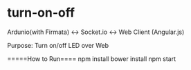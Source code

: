 # turn-on-off
Ardunio(with Firmata) <-> Socket.io <-> Web Client (Angular.js)

Purpose: Turn on/off LED over Web

=====How to Run====
npm install
bower install
npm start
